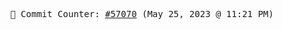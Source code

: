 <p align="center">
    <samp>
        📮 Commit Counter: <a href="https://github.com/Javascript-void0/Javascript-void0/commits/main">#57070</a> (May 25, 2023 @ 11:21 PM)
    </samp>
</p>